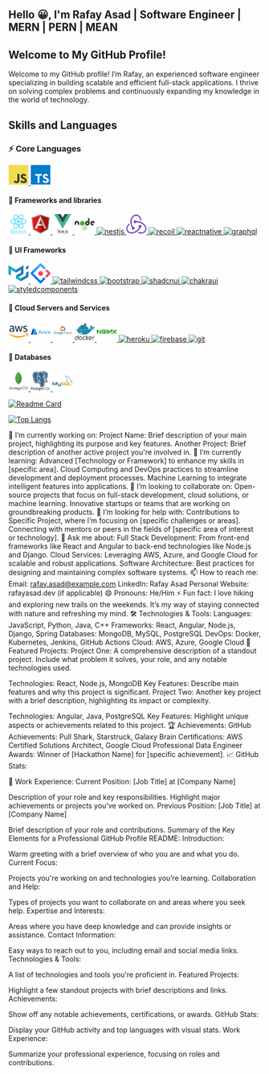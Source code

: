 ## Hello 😀, I'm Rafay Asad | Software Engineer | MERN | PERN | MEAN

## Welcome to My GitHub Profile!

Welcome to my GitHub profile! I’m Rafay, an experienced software engineer specializing in building scalable and efficient full-stack applications. I thrive on solving complex problems and continuously expanding my knowledge in the world of technology.

## Skills and Languages

### ⚡ Core Languages

<p align="left">
  <a href="https://developer.mozilla.org/en-US/docs/Web/JavaScript" target="_blank"> <img src="https://raw.githubusercontent.com/devicons/devicon/master/icons/javascript/javascript-original.svg" alt="javascript" width="40" height="40"/> </a><a href="https://www.typescriptlang.org/" target="_blank">
  <img src="https://raw.githubusercontent.com/devicons/devicon/master/icons/typescript/typescript-original.svg" alt="typescript" width="40" height="40"/>
</a>
  
#### 🌟 Frameworks and libraries

  <a href="https://reactjs.org/" target="_blank">
  <img src="https://raw.githubusercontent.com/devicons/devicon/master/icons/react/react-original-wordmark.svg" alt="react" width="40" height="40"/>
</a><a href="https://angular.io/" target="_blank">
  <img src="https://raw.githubusercontent.com/devicons/devicon/master/icons/angularjs/angularjs-original.svg" alt="angular" width="40" height="40"/>
</a><a href="https://vuejs.org/" target="_blank">
  <img src="https://raw.githubusercontent.com/devicons/devicon/master/icons/vuejs/vuejs-original-wordmark.svg" alt="vuejs" width="40" height="40"/>
</a><a href="https://nodejs.org/" target="_blank">
  <img src="https://raw.githubusercontent.com/devicons/devicon/master/icons/nodejs/nodejs-original-wordmark.svg" alt="nodejs" width="40" height="40"/>
</a><a href="https://nestjs.com/" target="_blank">
  <img src="https://www.vhv.rs/dpng/d/498-4989583_nestjs-logo-hd-png-download.png" alt="nestjs" width="40" height="40"/>
</a><a href="https://redux.js.org/" target="_blank">
  <img src="https://raw.githubusercontent.com/devicons/devicon/master/icons/redux/redux-original.svg" alt="redux" width="40" height="40"/>
</a><a href="https://recoiljs.org/" target="_blank">
  <img src="https://www.recoiljs.cn/img/wordmark.png" alt="recoil" width="40" height="40"/>
</a><a href="https://reactnative.dev/" target="_blank">
  <img src="https://flyclipart.com/thumbs/react-native-logo-1451515.png" alt="reactnative" width="40" height="40"/>
</a> <a href="https://graphql.org" target="_blank"> <img src="https://www.vectorlogo.zone/logos/graphql/graphql-icon.svg" alt="graphql" width="40" height="40"/> </a>

#### 🌟 UI Frameworks

<a href="https://mui.com/" target="_blank">
  <img src="https://raw.githubusercontent.com/devicons/devicon/master/icons/materialui/materialui-original.svg" alt="material-ui" width="40" height="40"/>
</a><a href="https://ant.design/" target="_blank">
  <img src="https://raw.githubusercontent.com/devicons/devicon/master/icons/antdesign/antdesign-original.svg" alt="antdesign" width="40" height="40"/>
</a><a href="https://tailwindcss.com/" target="_blank">
  <img src="https://encrypted-tbn0.gstatic.com/images?q=tbn:ANd9GcTeKPw4CK4jcH7udsFHZdiB3iIOuI3fUCsxUZosXy4Y1yd25NA-dzCBPrSDIhg1BwObl3w&usqp=CAU" alt="tailwindcss" width="40" height="40"/>
</a><a href="https://getbootstrap.com/" target="_blank">
  <img src="https://e7.pngegg.com/pngimages/391/430/png-clipart-bootstrap-full-logo-tech-companies-thumbnail.png" alt="bootstrap" width="40" height="40"/>
</a><a href="https://shadcn.dev/" target="_blank">
  <img src="https://cdn.illacloud.com/illa-website/blog/shadcn-ui-2024/cover.png" alt="shadcnui" width="40" height="40"/>
</a><a href="https://chakra-ui.com/" target="_blank">
  <img src="https://miro.medium.com/v2/resize:fit:800/1*8hhfdEqRkRQSaJrJlx60zg.png" alt="chakraui" width="40" height="40"/>
</a><a href="https://styled-components.com/" target="_blank">
  <img src="https://raw.githubusercontent.com/styled-components/brand/master/styled-components.png" alt="styledcomponents" width="40" height="40"/>
</a>

#### 🌟 Cloud Servers and Services

<a href="https://aws.amazon.com/" target="_blank">
  <img src="https://raw.githubusercontent.com/devicons/devicon/master/icons/amazonwebservices/amazonwebservices-original-wordmark.svg" alt="AWS" width="40" height="40"/>
</a><a href="https://azure.microsoft.com/" target="_blank">
  <img src="https://raw.githubusercontent.com/devicons/devicon/master/icons/azure/azure-original-wordmark.svg" alt="Azure" width="40" height="40"/>
</a><a href="https://cloud.google.com/" target="_blank">
  <img src="https://raw.githubusercontent.com/devicons/devicon/master/icons/googlecloud/googlecloud-original-wordmark.svg" alt="Google Cloud" width="40" height="40"/>
</a><a href="https://www.docker.com/" target="_blank">
  <img src="https://raw.githubusercontent.com/devicons/devicon/master/icons/docker/docker-original-wordmark.svg" alt="Docker" width="40" height="40"/>
</a><a href="https://www.nginx.com" target="_blank"> <img src="https://raw.githubusercontent.com/devicons/devicon/master/icons/nginx/nginx-original.svg" alt="nginx" width="40" height="40"/> </a> <a href="https://heroku.com" target="_blank"> <img src="https://www.vectorlogo.zone/logos/heroku/heroku-icon.svg" alt="heroku" width="40" height="40"/> </a><a href="https://firebase.google.com/" target="_blank"> <img src="https://www.vectorlogo.zone/logos/firebase/firebase-icon.svg" alt="firebase" width="40" height="40"/> </a><a href="https://git-scm.com/" target="_blank"> <img src="https://www.vectorlogo.zone/logos/git-scm/git-scm-icon.svg" alt="git" width="40" height="40"/> </a>

#### 🌟 Databases

<a href="https://www.mongodb.com/" target="_blank">
  <img src="https://raw.githubusercontent.com/devicons/devicon/master/icons/mongodb/mongodb-original-wordmark.svg" alt="mongodb" width="40" height="40"/>
</a><a href="https://www.postgresql.org/" target="_blank">
  <img src="https://raw.githubusercontent.com/devicons/devicon/master/icons/postgresql/postgresql-original-wordmark.svg" alt="postgresql" width="40" height="40"/>
</a><a href="https://www.mysql.com/" target="_blank">
  <img src="https://raw.githubusercontent.com/devicons/devicon/master/icons/mysql/mysql-original-wordmark.svg" alt="mysql" width="40" height="40"/>
</a>

[![Readme Card](https://github-readme-stats.vercel.app/api/pin/?username=anuraghazra&repo=github-readme-stats)](https://github.com/anuraghazra/github-readme-stats)


[![Top Langs](https://github-readme-stats.vercel.app/api/top-langs/?username=anuraghazra)](https://github.com/anuraghazra/github-readme-stats)

🔭 I’m currently working on:
Project Name: Brief description of your main project, highlighting its purpose and key features.
Another Project: Brief description of another active project you're involved in.
🌱 I’m currently learning:
Advanced [Technology or Framework] to enhance my skills in [specific area].
Cloud Computing and DevOps practices to streamline development and deployment processes.
Machine Learning to integrate intelligent features into applications.
👯 I’m looking to collaborate on:
Open-source projects that focus on full-stack development, cloud solutions, or machine learning.
Innovative startups or teams that are working on groundbreaking products.
🤔 I’m looking for help with:
Contributions to Specific Project, where I’m focusing on [specific challenges or areas].
Connecting with mentors or peers in the fields of [specific area of interest or technology].
💬 Ask me about:
Full Stack Development: From front-end frameworks like React and Angular to back-end technologies like Node.js and Django.
Cloud Services: Leveraging AWS, Azure, and Google Cloud for scalable and robust applications.
Software Architecture: Best practices for designing and maintaining complex software systems.
📫 How to reach me:
Email: rafay.asad@example.com
LinkedIn: Rafay Asad
Personal Website: rafayasad.dev (if applicable)
😄 Pronouns:
He/Him
⚡ Fun fact:
I love hiking and exploring new trails on the weekends. It’s my way of staying connected with nature and refreshing my mind.
🛠️ Technologies & Tools:
Languages: JavaScript, Python, Java, C++
Frameworks: React, Angular, Node.js, Django, Spring
Databases: MongoDB, MySQL, PostgreSQL
DevOps: Docker, Kubernetes, Jenkins, GitHub Actions
Cloud: AWS, Azure, Google Cloud
🚀 Featured Projects:
Project One: A comprehensive description of a standout project. Include what problem it solves, your role, and any notable technologies used.

Technologies: React, Node.js, MongoDB
Key Features: Describe main features and why this project is significant.
Project Two: Another key project with a brief description, highlighting its impact or complexity.

Technologies: Angular, Java, PostgreSQL
Key Features: Highlight unique aspects or achievements related to this project.
🏆 Achievements:
GitHub Achievements: Pull Shark, Starstruck, Galaxy Brain
Certifications: AWS Certified Solutions Architect, Google Cloud Professional Data Engineer
Awards: Winner of [Hackathon Name] for [specific achievement].
📈 GitHub Stats:


💼 Work Experience:
Current Position: [Job Title] at [Company Name]

Description of your role and key responsibilities. Highlight major achievements or projects you’ve worked on.
Previous Position: [Job Title] at [Company Name]

Brief description of your role and contributions.
Summary of the Key Elements for a Professional GitHub Profile README:
Introduction:

Warm greeting with a brief overview of who you are and what you do.
Current Focus:

Projects you're working on and technologies you’re learning.
Collaboration and Help:

Types of projects you want to collaborate on and areas where you seek help.
Expertise and Interests:

Areas where you have deep knowledge and can provide insights or assistance.
Contact Information:

Easy ways to reach out to you, including email and social media links.
Technologies & Tools:

A list of technologies and tools you're proficient in.
Featured Projects:

Highlight a few standout projects with brief descriptions and links.
Achievements:

Show off any notable achievements, certifications, or awards.
GitHub Stats:

Display your GitHub activity and top languages with visual stats.
Work Experience:

Summarize your professional experience, focusing on roles and contributions.
